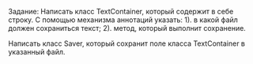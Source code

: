 
Задание: 
Написать класс TextContainer, который содержит в себе строку. С помощью механизма аннотаций указать: 
1). в какой файл должен сохраниться текст;
2). метод, который выполнит сохранение. 

Написать класс Saver, который сохранит поле класса TextContainer в указанный файл. 


